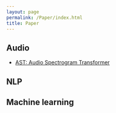 ```yaml
---
layout: page
permalink: /Paper/index.html
title: Paper
---
```


## Audio

- [AST: Audio Spectrogram Transformer](https://github.com/DrunkCat69/DrunkCat69.github.io/blob/main/paper/Audio/2104.01778.pdf)

## NLP



## Machine learning
